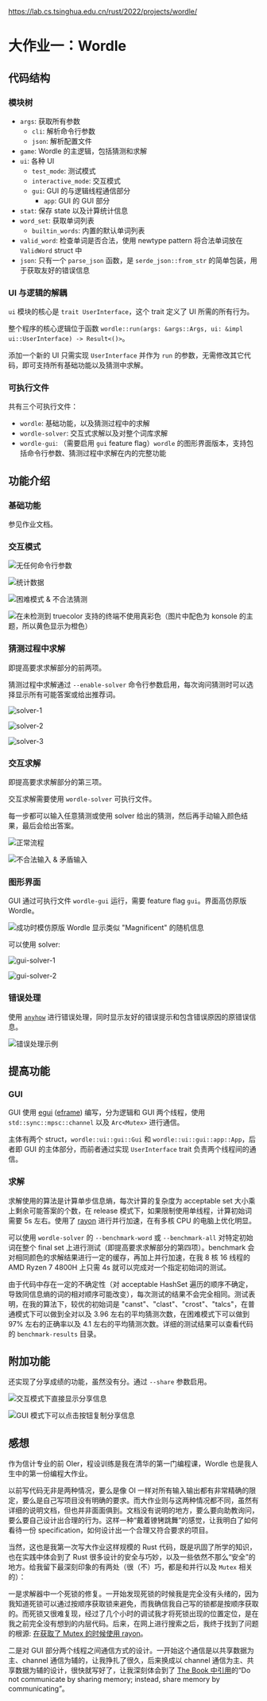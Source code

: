 https://lab.cs.tsinghua.edu.cn/rust/2022/projects/wordle/

# 大作业一：Wordle

## 代码结构

### 模块树

-   `args`: 获取所有参数
    -   `cli`: 解析命令行参数
    -   `json`: 解析配置文件
-   `game`: Wordle 的主逻辑，包括猜测和求解
-   `ui`: 各种 UI
    -   `test_mode`: 测试模式
    -   `interactive_mode`: 交互模式
    -   `gui`: GUI 的与逻辑线程通信部分
        -   `app`: GUI 的 GUI 部分
-   `stat`: 保存 state 以及计算统计信息
-   `word_set`: 获取单词列表
    -   `builtin_words`: 内置的默认单词列表
-   `valid_word`: 检查单词是否合法，使用 newtype pattern 将合法单词放在 `ValidWord` struct 中
-   `json`: 只有一个 `parse_json` 函数，是 `serde_json::from_str` 的简单包装，用于获取友好的错误信息

### UI 与逻辑的解耦

`ui` 模块的核心是 `trait UserInterface`，这个 trait 定义了 UI 所需的所有行为。

整个程序的核心逻辑位于函数 `wordle::run(args: &args::Args, ui: &impl ui::UserInterface) -> Result<()>`。

添加一个新的 UI 只需实现 `UserInterface` 并作为 `run` 的参数，无需修改其它代码，即可支持所有基础功能以及猜测中求解。

### 可执行文件

共有三个可执行文件：

-   `wordle`: 基础功能，以及猜测过程中的求解
-   `wordle-solver`: 交互式求解以及对整个词库求解
-   `wordle-gui`: （需要启用 `gui` feature flag）`wordle` 的图形界面版本，支持包括命令行参数、猜测过程中求解在内的完整功能

## 功能介绍

### 基础功能

参见作业文档。

### 交互模式

![无任何命令行参数](images/interactive-1.png)

![统计数据](images/interactive-2.png)

![困难模式 & 不合法猜测](images/interactive-3.png)

![在未检测到 truecolor 支持的终端不使用真彩色（图片中配色为 konsole 的主题，所以黄色显示为橙色）](images/interactive-4.png)

### 猜测过程中求解

即提高要求求解部分的前两项。

猜测过程中求解通过 `--enable-solver` 命令行参数启用，每次询问猜测时可以选择显示所有可能答案或给出推荐词。

![solver-1](images/solver-1.png)

![solver-2](images/solver-2.png)

![solver-3](images/solver-3.png)

### 交互求解

即提高要求求解部分的第三项。

交互求解需要使用 `wordle-solver` 可执行文件。

每一步都可以输入任意猜测或使用 solver 给出的猜测，然后再手动输入颜色结果，最后会给出答案。

![正常流程](images/solver-4.png)

![不合法输入 & 矛盾输入](images/solver-5.png)

### 图形界面

GUI 通过可执行文件 `wordle-gui` 运行，需要 feature flag `gui`。界面高仿原版 Wordle。

![成功时模仿原版 Wordle 显示类似 "Magnificent" 的随机信息](images/gui-1.png)

可以使用 solver:

![gui-solver-1](images/gui-2.png)

![gui-solver-2](images/gui-3.png)

### 错误处理

使用 [`anyhow`](https://docs.rs/anyhow) 进行错误处理，同时显示友好的错误提示和包含错误原因的原错误信息。

![错误处理示例](images/error-handling.png)

## 提高功能

### GUI

GUI 使用 [egui](https://docs.rs/egui) ([eframe](https://docs.rs/eframe)) 编写，分为逻辑和 GUI 两个线程，使用 `std::sync::mpsc::channel` 以及 `Arc<Mutex>` 进行通信。

主体有两个 struct，`wordle::ui::gui::Gui` 和 `wordle::ui::gui::app::App`，后者即 GUI 的主体部分，而前者通过实现 `UserInterface` trait 负责两个线程间的通信。

### 求解

求解使用的算法是计算单步信息熵，每次计算的复杂度为 acceptable set 大小乘上剩余可能答案的个数，在 release 模式下，如果限制使用单线程，计算初始词需要 5s 左右。使用了 [rayon](https://docs.rs/rayon/) 进行并行加速，在有多核 CPU 的电脑上优化明显。

可以使用 `wordle-solver` 的 `--benchmark-word` 或 `--benchmark-all` 对特定初始词在整个 final set 上进行测试（即提高要求求解部分的第四项）。benchmark 会对相同颜色的求解结果进行一定的缓存，再加上并行加速，在我 8 核 16 线程的 AMD Ryzen 7 4800H 上只需 4s 就可以完成对一个指定初始词的测试。

由于代码中存在一定的不确定性（对 acceptable HashSet 遍历的顺序不确定，导致同信息熵的词的相对顺序可能改变），每次测试的结果不会完全相同。测试表明，在我的算法下，较优的初始词是 "canst"、"clast"、"crost"、"talcs"，在普通模式下可以做到全对以及 3.96 左右的平均猜测次数，在困难模式下可以做到 97% 左右的正确率以及 4.1 左右的平均猜测次数。详细的测试结果可以查看代码的 `benchmark-results` 目录。

## 附加功能

还实现了分享成绩的功能，虽然没有分。通过 `--share` 参数启用。

![交互模式下直接显示分享信息](images/share-1.png)

![GUI 模式下可以点击按钮复制分享信息](images/share-2.png)

## 感想

作为信计专业的前 OIer，程设训练是我在清华的第一门编程课，Wordle 也是我人生中的第一份编程大作业。

以前写代码无非是两种情况，要么是像 OI 一样对所有输入输出都有非常精确的限定，要么是自己写项目没有明确的要求。而大作业则与这两种情况都不同，虽然有详细的说明文档，但也并非面面俱到。文档没有说明的地方，要么要向助教询问，要么要自己设计出合理的行为。这样一种“戴着镣铐跳舞”的感觉，让我明白了如何看待一份 specification，如何设计出一个合理又符合要求的项目。

当然，这也是我第一次写大作业这样规模的 Rust 代码，既是巩固了所学的知识，也在实践中体会到了 Rust 很多设计的安全与巧妙，以及一些依然不那么“安全”的地方。给我留下最深刻印象的有两处（很（不）巧，都是和并行以及 `Mutex` 相关的）：

一是求解器中一个死锁的修复。一开始发现死锁的时候我是完全没有头绪的，因为我知道死锁可以通过按顺序获取锁来避免，而我确信我自己写的锁都是按顺序获取的。而死锁又很难复现，经过了几个小时的调试我才将死锁出现的位置定位，是在我之前完全没有想到的内层代码。后来，在网上进行搜索之后，我终于找到了问题的根源: [在获取了 Mutex 的时候使用 rayon](https://github.com/rayon-rs/rayon/issues/592)。

二是对 GUI 部分两个线程之间通信方式的设计。一开始这个通信是以共享数据为主、channel 通信为辅的，让我挣扎了很久，后来换成以 channel 通信为主、共享数据为辅的设计，很快就写好了，让我深刻体会到了 [The Book 中引用](https://doc.rust-lang.org/book/ch16-02-message-passing.html)的“Do not communicate by sharing memory; instead, share memory by communicating”。
